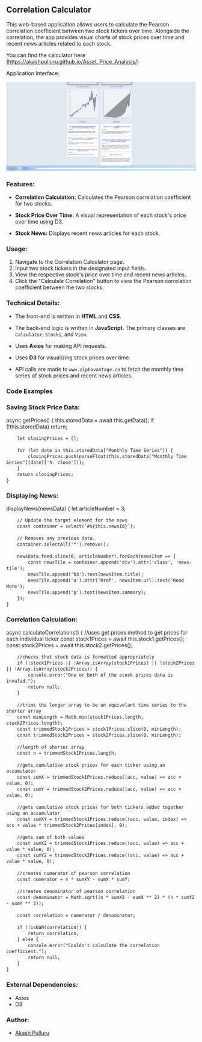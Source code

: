 
## Correlation Calculator

This web-based application allows users to calculate the Pearson correlation coefficient between two stock tickers over time. Alongside the correlation, the app provides visual charts of stock prices over time and recent news articles related to each stock.

You can find the calculator here (https://akashpulluru.github.io/Asset_Price_Analysis/)

Application Interface: 

![Alt text](image.png)

### Features:

- **Correlation Calculation:** Calculates the Pearson correlation coefficient for two stocks.
  
- **Stock Price Over Time:** A visual representation of each stock's price over time using D3.
  
- **Stock News:** Displays recent news articles for each stock.

### Usage:

1. Navigate to the Correlation Calculator page.
2. Input two stock tickers in the designated input fields.
3. View the respective stock's price over time and recent news articles.
4. Click the "Calculate Correlation" button to view the Pearson correlation coefficient between the two stocks.

### Technical Details:

- The front-end is written in **HTML** and **CSS**.
  
- The back-end logic is written in **JavaScript**. The primary classes are `Calculator`, `Stocks`, and `View`.
  
- Uses **Axios** for making API requests.
  
- Uses **D3** for visualizing stock prices over time.
  
- API calls are made to `www.alphavantage.co` to fetch the monthly time series of stock prices and recent news articles.

### Code Examples

### Saving Stock Price Data: 
async getPrices() {
        this.storedData = await this.getData();
        if (!this.storedData) return;
        
        let closingPrices = [];
        
        for (let date in this.storedData["Monthly Time Series"]) {
            closingPrices.push(parseFloat(this.storedData["Monthly Time Series"][date]['4. close']));
        }
        return closingPrices;
    } 

### Displaying News: 
displayNews(newsData) {
        let articleNumber = 3;
    
        // Update the target element for the news
        const container = select(`#${this.newsId}`);
        
        // Removes any previous data.
        container.selectAll('*').remove();  
        
        newsData.feed.slice(0, articleNumber).forEach(newsItem => {
            const newsTile = container.append('div').attr('class', 'news-tile');
            newsTile.append('h3').text(newsItem.title);
            newsTile.append('a').attr('href', newsItem.url).text('Read More');
            newsTile.append('p').text(newsItem.summary);
        });
    }

### Correlation Calculation: 
async calculateCorrelations() {
        //uses get prices method to get prices for each individual ticker
        const stock1Prices = await this.stock1.getPrices();
        const stock2Prices = await this.stock2.getPrices();

        //checks that stock data is formatted appropriately 
        if (!stock1Prices || !Array.isArray(stock1Prices) || !stock2Prices || !Array.isArray(stock2Prices)) {
            console.error("One or both of the stock prices data is invalid.");
            return null;
        }

        //trims the longer array to be an equivelant time series to the shorter array
        const minLength = Math.min(stock1Prices.length, stock2Prices.length);
        const trimmedStock1Prices = stock1Prices.slice(0, minLength);
        const trimmedStock2Prices = stock2Prices.slice(0, minLength);

        //length of shorter array
        const n = trimmedStock1Prices.length;

        //gets cumulative stock prices for each ticker using an accumulator
        const sumX = trimmedStock1Prices.reduce((acc, value) => acc + value, 0);
        const sumY = trimmedStock2Prices.reduce((acc, value) => acc + value, 0);

        //gets cumulative stock prices for both tickers added together using an accumulator
        const sumXY = trimmedStock1Prices.reduce((acc, value, index) => acc + value * trimmedStock2Prices[index], 0);

        //gets sum of both values
        const sumX2 = trimmedStock1Prices.reduce((acc, value) => acc + value * value, 0);
        const sumY2 = trimmedStock2Prices.reduce((acc, value) => acc + value * value, 0);

        //creates numerator of pearson correlation 
        const numerator = n * sumXY - sumX * sumY;

        //creates denominator of pearson correlation
        const denominator = Math.sqrt((n * sumX2 - sumX ** 2) * (n * sumY2 - sumY ** 2));

        const correlation = numerator / denominator;

        if (!isNaN(correlation)) {
            return correlation;
        } else {
            console.error("Couldn't calculate the correlation coefficient.");
            return null;
        }
    }

### External Dependencies:

- Axios
- D3

### Author:

- [Akash Pulluru](https://www.linkedin.com/in/akashpulluru)

